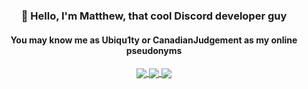 <h3 align="center">👋 Hello, I'm Matthew, that cool Discord developer guy</h3>

<h4 align="center">You may know me as Ubiqu1ty or CanadianJudgement as my online pseudonyms</h4>

<p align="center">
  <a href="https://github.com/anuraghazra/github-readme-stats">
    <img align="center" src="https://github-readme-stats.vercel.app/api?username=MatthewVH&theme=tokyonight">
  </a>
  <a href="https://github.com/anuraghazra/github-readme-stats">
    <img align="center" src="https://github-readme-stats.vercel.app/api/top-langs/?username=MatthewVH&theme=tokyonight">
  </a>
  <a href="https://github.com/anuraghazra/github-readme-stats">
    <img align="center" src="https://github-readme-stats.vercel.app/api/wakatime?username=MatthewVH&theme=tokyonight">
  </a>
</p>
